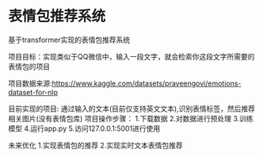 # 表情包推荐系统
基于transformer实现的表情包推荐系统

项目目标：实现类似于QQ微信中，输入一段文字，就会检索你这段文字所需要的表情包的项目

项目数据来源:https://www.kaggle.com/datasets/praveengovi/emotions-dataset-for-nlp

目前实现的项目:
通过输入的文本(目前仅支持英文文本),识别表情标签，然后推荐相关图片(没有表情包库)
项目操作步骤：
1.下载数据
2.对数据进行预处理
3.训练模型
4.运行app.py
5.访问127.0.0.1:5001进行使用

未来优化
1.实现表情包的推荐
2.实现实时文本表情包推荐
